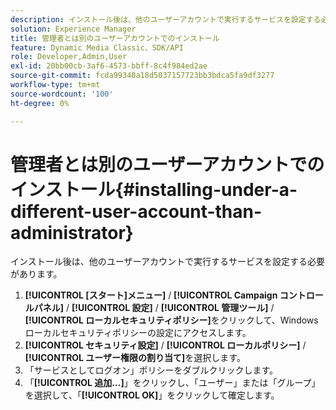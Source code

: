 ```yaml
---
description: インストール後は、他のユーザーアカウントで実行するサービスを設定する必要があります。
solution: Experience Manager
title: 管理者とは別のユーザーアカウントでのインストール
feature: Dynamic Media Classic、SDK/API
role: Developer,Admin,User
exl-id: 20bb00cb-3af6-4573-bbff-8c4f984ed2ae
source-git-commit: fcda99340a18d5037157723bb3bdca5fa9df3277
workflow-type: tm+mt
source-wordcount: '100'
ht-degree: 0%

---
```


# 管理者とは別のユーザーアカウントでのインストール{#installing-under-a-different-user-account-than-administrator}

インストール後は、他のユーザーアカウントで実行するサービスを設定する必要があります。

1. **[!UICONTROL [スタート]メニュー]** / **[!UICONTROL Campaign コントロールパネル]** / **[!UICONTROL 設定]** / **[!UICONTROL 管理ツール]** / **[!UICONTROL ローカルセキュリティポリシー]**&#x200B;をクリックして、Windowsローカルセキュリティポリシーの設定にアクセスします。
1. **[!UICONTROL セキュリティ設定]** / **[!UICONTROL ローカルポリシー]** / **[!UICONTROL ユーザー権限の割り当て]**&#x200B;を選択します。
1. 「サービスとしてログオン」ポリシーをダブルクリックします。
1. 「**[!UICONTROL 追加…]**」をクリックし、「ユーザー」または「グループ」を選択して、「**[!UICONTROL OK]**」をクリックして確定します。
